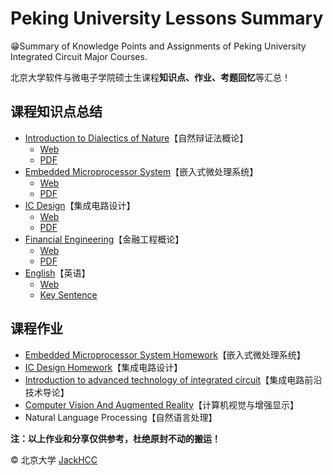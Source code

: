 # Peking University Lessons Summary

😁Summary of Knowledge Points and Assignments of Peking University Integrated Circuit Major Courses.

北京大学软件与微电子学院硕士生课程**知识点、作业、考题回忆**等汇总！



## 课程知识点总结

- [Introduction to Dialectics of Nature](./Introduction_to_Dialectics_of_Nature/README.md)【自然辩证法概论】
  - [Web](https://blog.creativecc.cn/posts/Lesson-Dialectics-Of-Nature.html)
  - [PDF](./Introduction_to_Dialectics_of_Nature/README.pdf)
- [Embedded Microprocessor System](https://github.com/JackHCC/Embedded-Microprocessor-System-Homework/tree/master/Review)【嵌入式微处理系统】
  - [Web](https://blog.creativecc.cn/posts/Embedded-Microprocessor-System.html)
  - [PDF](./Embedded_Microprocessor_System/Embedded-Microprocessor-System.pdf)
- [IC Design](https://github.com/JackHCC/Digital-Integrated-Circuit-Design/blob/master/9.Practice/README.md)【集成电路设计】
  - [Web](https://blog.creativecc.cn/posts/embedded-ic-design.html)
  - [PDF](IC_Design/IC-FPGA.pdf)
- [Financial Engineering](./Financial_Engineering/README.md)【金融工程概论】
  - [Web](https://blog.creativecc.cn/posts/financial-engineering.html)
  - [PDF](./Financial_Engineering/Financial-Engineering.pdf)
- [English](./English/README.md)【英语】
  - [Web](https://blog.creativecc.cn/posts/Lesson-English.html)
  - [Key Sentence](./English/Key_Sentence.pdf)

## 课程作业

- [Embedded Microprocessor System Homework](https://github.com/JackHCC/Embedded-Microprocessor-System-Homework)【嵌入式微处理系统】
- [IC Design Homework](https://github.com/JackHCC/Digital-Integrated-Circuit-Design)【集成电路设计】
- [Introduction to advanced technology of integrated circuit](./Introduction_to_Integrated_Circuits)【集成电路前沿技术导论】
- [Computer Vision And Augmented Reality](https://github.com/JackHCC/Computer-Vision-And-Augmented-Reality-Homework)【计算机视觉与增强显示】
- Natural Language Processing【自然语言处理】



**注：以上作业和分享仅供参考，杜绝原封不动的搬运！**



© 北京大学 [JackHCC](https://github.com/JackHCC)
